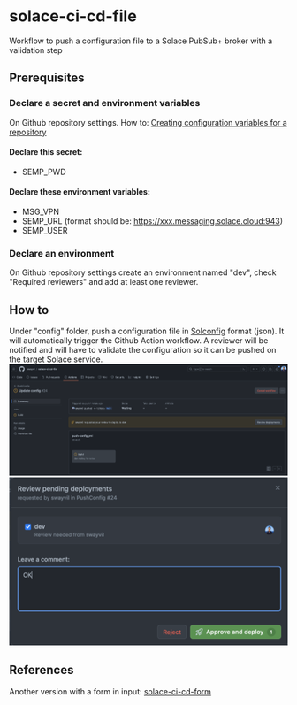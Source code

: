 # solace-ci-cd-file
Workflow to push a configuration file to a Solace PubSub+ broker with a validation step
## Prerequisites
### Declare a secret and environment variables
On Github repository settings. How to: [Creating configuration variables for a repository](https://docs.github.com/en/actions/learn-github-actions/variables#creating-configuration-variables-for-a-repository)
#### Declare this secret:
- SEMP_PWD
#### Declare these environment variables:
- MSG_VPN
- SEMP_URL (format should be: https://xxx.messaging.solace.cloud:943)
- SEMP_USER
### Declare an environment
On Github repository settings create an environment named "dev", check "Required reviewers" and add at least one reviewer.
## How to
Under "config" folder, push a configuration file in [Solconfig](https://github.com/flyisland/solconfig) format (json). It will automatically trigger the Github Action workflow. A reviewer will be notified and will have to validate the configuration so it can be pushed on the target Solace service.
![review-deployments](/images/review-deployments.png)
![approve-and-deploy](/images/approve-and-deploy.png)
## References
Another version with a form in input: [solace-ci-cd-form](https://github.com/swayvil/solace-ci-cd-form)
